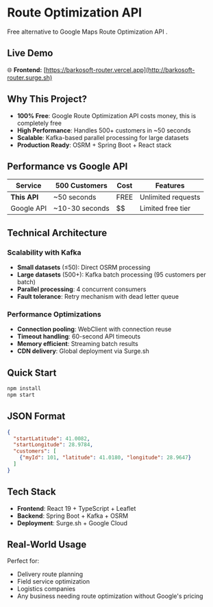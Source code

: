 # Route Optimization API

Free alternative to Google Maps Route Optimization API .

## Live Demo

🌐 **Frontend:** [https://barkosoft-router.vercel.app](http://barkosoft-router.surge.sh)

## Why This Project?

- **100% Free**: Google Route Optimization API costs money, this is completely free
- **High Performance**: Handles 500+ customers in ~50 seconds
- **Scalable**: Kafka-based parallel processing for large datasets
- **Production Ready**: OSRM + Spring Boot + React stack

## Performance vs Google API

| Service | 500 Customers | Cost | Features |
|---------|---------------|------|----------|
| **This API** | ~50 seconds | FREE | Unlimited requests |
| Google API | ~10-30 seconds | $$ | Limited free tier |

## Technical Architecture

### Scalability with Kafka
- **Small datasets** (≤50): Direct OSRM processing
- **Large datasets** (500+): Kafka batch processing (95 customers per batch)
- **Parallel processing**: 4 concurrent consumers
- **Fault tolerance**: Retry mechanism with dead letter queue

### Performance Optimizations
- **Connection pooling**: WebClient with connection reuse
- **Timeout handling**: 60-second API timeouts
- **Memory efficient**: Streaming batch results
- **CDN delivery**: Global deployment via Surge.sh

## Quick Start

```bash
npm install
npm start
```

## JSON Format

```json
{
  "startLatitude": 41.0082,
  "startLongitude": 28.9784,  
  "customers": [
    {"myId": 101, "latitude": 41.0180, "longitude": 28.9647}
  ]
}
```

## Tech Stack

- **Frontend**: React 19 + TypeScript + Leaflet
- **Backend**: Spring Boot + Kafka + OSRM
- **Deployment**: Surge.sh + Google Cloud

## Real-World Usage

Perfect for:
- Delivery route planning
- Field service optimization
- Logistics companies
- Any business needing route optimization without Google's pricing

